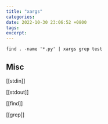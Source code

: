 ```yaml
---
title: "xargs"
categories: 
date: 2022-10-30 23:06:52 +0800
tags: 
excerpt: 
---
```



```shell
find . -name '*.py' | xargs grep test
```









## Misc

[[stdin]]

[[stdout]]

[[find]]

[[grep]]



